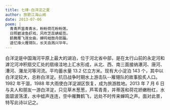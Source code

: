 ```yaml
---
title: 七律·白洋淀之夏
author: 放歌江海山阙
date: 2013-07-06
poem: |
  青青芦笛青青水，粉粉荷花粉粉莲。
  日照碧波鱼虾戏，风吹芝蕊蜻蜓签。
  鹤舞雁飞莲女曲，蝉鸣蛙鼓舟郎蹁。
  遥忆烽火雁翎队，长天血溅兴华年。
---
```


白洋淀是中国海河平原上最大的湖泊，位于河北省中部，是在太行山前的永定河和滹沱河冲积扇交汇处的扇缘洼地上汇水形成，从北、西、南三面接纳瀑河、唐河、漕河、潴龙河等河流。平均蓄水量 13.2 亿立方米。现有大小淀泊 143 个，其中以白洋淀较大，总称白洋淀。抗日战争时期水上游击队--雁翎队的故事脍炙人口。1982 年干涸，1988 年大雨使白洋淀湖区恢复，成为旅游胜地。2013 年 7 月 6 日与夫人和朋友一游白洋淀，只见草木葱葱，芦苇青青，并蒂莲和荷花娇嫩粉红，水面碧波荡漾，水中蛙声连连，空中雁舞鹤飞，远处不时传来蝉鸣之声。面对此景，特写此诗以记之。
